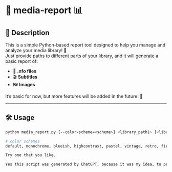 # 🎥 **media-report** 📊

## 📝 **Description**

This is a simple Python-based report tool designed to help you manage and analyze your media library! 📂  
Just provide paths to different parts of your library, and it will generate a basic report of:

- 📄 **.nfo files**
- 🎬 **Subtitles**
- 🖼️ **Images**

It’s basic for now, but more features will be added in the future! 🚀

---

## 🛠️ **Usage**

```bash
python media_report.py [--color-scheme=<scheme>] <library_path1> [<library_path2> ...]

# color schemes
default, monochrome, blueish, highcontrast, pastel, vintage, retro, fire, neon, tropical, earthy, sunset, aqua, forest, ocean, rose, emerald.

Try one that you like.

Yes this script was generated by ChatGPT, because it was my idea, to provide small tools to enhance the maintenance, and analysis of media libraries.
